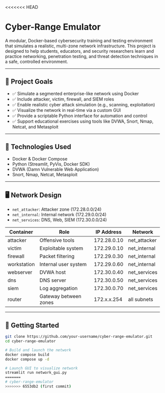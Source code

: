 <<<<<<< HEAD
# Cyber-Range Emulator

A modular, Docker-based cybersecurity training and testing environment that simulates a realistic, multi-zone network infrastructure. This project is designed to help students, educators, and security researchers learn and practice networking, penetration testing, and threat detection techniques in a safe, controlled environment.

---

## 🎯 Project Goals

- ✅ Simulate a segmented enterprise-like network using Docker  
- ✅ Include attacker, victim, firewall, and SIEM roles  
- ✅ Enable realistic cyber attack simulation (e.g., scanning, exploitation)  
- ✅ Visualize the network in real-time via a custom GUI  
- ✅ Provide a scriptable Python interface for automation and control  
- ✅ Support educational exercises using tools like DVWA, Snort, Nmap, Netcat, and Metasploit  

---

## 🔧 Technologies Used

- Docker & Docker Compose  
- Python (Streamlit, PyVis, Docker SDK)  
- DVWA (Damn Vulnerable Web Application)  
- Snort, Nmap, Netcat, Metasploit  

---

## 🖥️ Network Design

- `net_attacker`: Attacker zone (172.28.0.0/24)  
- `net_internal`: Internal network (172.29.0.0/24)  
- `net_services`: DNS, Web, SIEM (172.30.0.0/24)  

| Container     | Role                  | IP Address       | Network        |
|---------------|-----------------------|------------------|----------------|
| attacker      | Offensive tools       | 172.28.0.10      | net_attacker   |
| victim        | Exploitable system    | 172.29.0.10      | net_internal   |
| firewall      | Packet filtering      | 172.29.0.30      | net_internal   |
| workstation   | Internal user system  | 172.29.0.60      | net_internal   |
| webserver     | DVWA host             | 172.30.0.40      | net_services   |
| dns           | DNS server            | 172.30.0.50      | net_services   |
| siem          | Log aggregation       | 172.30.0.70      | net_services   |
| router        | Gateway between zones | 172.x.x.254      | all subnets    |

---

## 🚀 Getting Started

```bash
git clone https://github.com/your-username/cyber-range-emulator.git
cd cyber-range-emulator

# Build and launch the network
docker compose build
docker compose up -d

# Launch GUI to visualize network
streamlit run network_gui.py
=======
# cyber-range-emulator
>>>>>>> 6553db2 (first commit)
